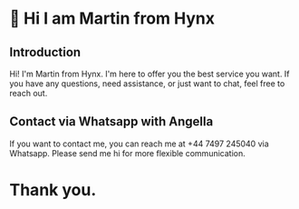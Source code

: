 # 👋 Hi I am Martin from Hynx

## Introduction

Hi! I'm Martin from Hynx. I'm here to offer you the best service you want. If you have any questions, need assistance, or just want to chat, feel free to reach out.

## Contact via Whatsapp with Angella

If you want to contact me, you can reach me at +44 7497 245040 via Whatsapp. Please send me hi for more flexible communication.

# Thank you.

<!---
MartinSurgenor/MartinSurgenor is a ✨ special ✨ repository because its `README.md` (this file) appears on your GitHub profile.
You can click the Preview link to take a look at your changes.
--->
